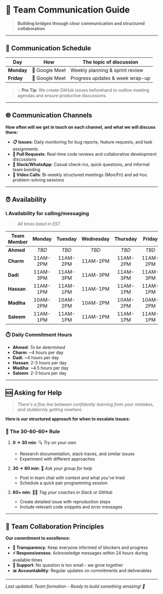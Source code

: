 <!--
    this template is for inspiration, feel free to change it however you like!
    Careful! be sure to protect your privacy when filling out this document
        everything you write here will be public
        so share only what you are comfortable sharing online
        you can share the rest in confidence with you group by another channel
-->

# 🤝 Team Communication Guide

> **Building bridges through clear communication and structured collaboration**

---

## 📅 Communication Schedule

| Day | How | The topic of discussion |
| --- | :-: | ----------------------- |
| **Monday** | 🎥 Google Meet | Weekly planning & sprint review |
| **Friday** | 🎥 Google Meet | Progress updates & week wrap-up |

> 💡 **Pro Tip**: We create GitHub issues beforehand to outline meeting agendas and ensure productive discussions.

---

## 🌐 Communication Channels

**How often will we get in touch on each channel, and what we will discuss there:**

- **📋 Issues**: Daily monitoring for bug reports, feature requests, and task assignments
- **🔄 Pull Requests**: Real-time code reviews and collaborative development discussions  
- **💬 Slack/WhatsApp**: Casual check-ins, quick questions, and informal team bonding
- **🎥 Video Calls**: Bi-weekly structured meetings (Mon/Fri) and ad-hoc problem-solving sessions

---

## ⏰ Availability

### 📞 Availability for calling/messaging
>
> *All times listed in EST*

| Team Member | Monday | Tuesday | Wednesday | Thursday | Friday | Saturday | Sunday |
| ----------- | :----: | :-----: | :-------: | :------: | :----: | :------: | :----: |
| **Ahmed** | *TBD* | *TBD* | *TBD* | *TBD* | *TBD* | *TBD* | *TBD* |
| **Charm** | 11AM-2PM | 11AM-2PM | 11AM-2PM | 11AM-2PM | 11AM-2PM | 11AM-2PM | 11AM-2PM |
| **Dadi** | 11AM-3PM | 11AM-3PM | 11AM-3PM | 11AM-3PM | 11AM-3PM | 11AM-3PM | 11AM-3PM |
| **Hassan** | 11AM-1PM | 11AM-1PM | 11AM-1PM | 11AM-1PM | 11AM-1PM | 11AM-1PM | 11AM-1PM |
| **Madiha** | 10AM-2PM | 10AM-2PM | 10AM-2PM | 10AM-2PM | 10AM-2PM | 8AM-1PM | 8AM-1PM |
| **Saleem** | 11AM-1PM | 11AM-1PM | 11AM-1PM | 11AM-1PM | 11AM-1PM | 11AM-1PM | 11AM-1PM |

### ⏱️ Daily Commitment Hours

- **Ahmed**: *To be determined*
- **Charm**: ~4 hours per day  
- **Dadi**: ~4 hours per day
- **Hassan**: 2-3 hours per day
- **Madiha**: ~4.5 hours per day
- **Saleem**: 2-3 hours per day

---

## 🆘 Asking for Help

> *There's a fine line between confidently learning from your mistakes, and stubbornly getting nowhere.*

**Here is our structured approach for when to escalate issues:**

### 🎯 The 30-60-60+ Rule

1. **0 → 30 min**: 🔍 *Try on your own*
   - Research documentation, stack traces, and similar issues
   - Experiment with different approaches

2. **30 → 60 min**: 👥 *Ask your group for help*
   - Post in team chat with context and what you've tried
   - Schedule a quick pair programming session

3. **60+ min**: 🏃‍♂️ *Tag your coaches in Slack or GitHub*
   - Create detailed issue with reproduction steps
   - Include relevant code snippets and error messages

---

## 🎯 Team Collaboration Principles

**Our commitment to excellence:**

- **🔄 Transparency**: Keep everyone informed of blockers and progress
- **⚡ Responsiveness**: Acknowledge messages within 24 hours during available times  
- **🤝 Support**: No question is too small - we grow together
- **📊 Accountability**: Regular updates on commitments and deliverables

---

*Last updated: Team formation - Ready to build something amazing! 🚀*
